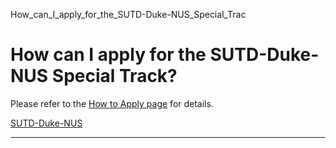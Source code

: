 How_can_I_apply_for_the_SUTD-Duke-NUS_Special_Trac



How can I apply for the SUTD-Duke-NUS Special Track?
====================================================

Please refer to the [How to Apply page](/education/undergraduate/special-programmes/sutd-duke-nus/apply/) for details.

[SUTD-Duke-NUS](https://www.sutd.edu.sg/tag/sutd-duke-nus/)

---

